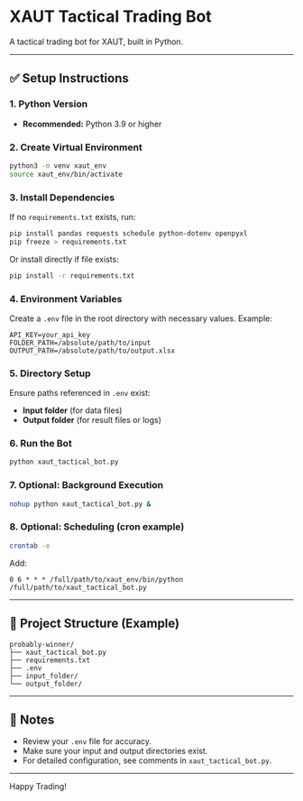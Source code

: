 # XAUT Tactical Trading Bot

A tactical trading bot for XAUT, built in Python.

---

## ✅ Setup Instructions

### 1. Python Version
- **Recommended:** Python 3.9 or higher

### 2. Create Virtual Environment
```sh
python3 -m venv xaut_env
source xaut_env/bin/activate
```

### 3. Install Dependencies
If no `requirements.txt` exists, run:
```sh
pip install pandas requests schedule python-dotenv openpyxl
pip freeze > requirements.txt
```
Or install directly if file exists:
```sh
pip install -r requirements.txt
```

### 4. Environment Variables
Create a `.env` file in the root directory with necessary values. Example:
```
API_KEY=your_api_key
FOLDER_PATH=/absolute/path/to/input
OUTPUT_PATH=/absolute/path/to/output.xlsx
```

### 5. Directory Setup
Ensure paths referenced in `.env` exist:
- **Input folder** (for data files)
- **Output folder** (for result files or logs)

### 6. Run the Bot
```sh
python xaut_tactical_bot.py
```

### 7. Optional: Background Execution
```sh
nohup python xaut_tactical_bot.py &
```

### 8. Optional: Scheduling (cron example)
```sh
crontab -e
```
Add:
```
0 6 * * * /full/path/to/xaut_env/bin/python /full/path/to/xaut_tactical_bot.py
```

---

## 📂 Project Structure (Example)
```
probably-winner/
├── xaut_tactical_bot.py
├── requirements.txt
├── .env
├── input_folder/
└── output_folder/
```

---

## 🚀 Notes
- Review your `.env` file for accuracy.
- Make sure your input and output directories exist.
- For detailed configuration, see comments in `xaut_tactical_bot.py`.

---

Happy Trading!
